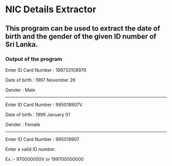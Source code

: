 # NIC Details Extractor

## This program can be used to extract the date of birth and the gender of the given ID number of Sri Lanka.

### Output of the program

Enter ID Card Number : 199733108979

Date of birth : 1997 November 26

Gender : Male

------------------------------------

Enter ID Card Number : 995018907V

Date of birth : 1999 January 01

Gender : Female

------------------------------------

Enter ID Card Number : 995018907

Enter a valid ID number.

Ex :- 970000000V or 199700000000
